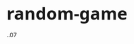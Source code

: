 # random-game
..07
<!DOCTYPE html>
<html lang="ru">
<head>
    <meta charset="UTF-8">
    <meta name="viewport" content="width=device-width, initial-scale=1.0">
    <title>Угадай число - Глобальный рейтинг</title>
    <style>
        * {
            box-sizing: border-box;
            margin: 0;
            padding: 0;
            font-family: 'Segoe UI', Tahoma, Geneva, Verdana, sans-serif;
        }
        
        body {
            background: linear-gradient(135deg, #6a11cb 0%, #2575fc 100%);
            min-height: 100vh;
            display: flex;
            justify-content: center;
            align-items: center;
            padding: 20px;
            color: #333;
        }
        
        .container {
            width: 100%;
            max-width: 900px;
            background: rgba(255, 255, 255, 0.95);
            border-radius: 20px;
            box-shadow: 0 15px 30px rgba(0, 0, 0, 0.2);
            overflow: hidden;
        }
        
        header {
            background: linear-gradient(90deg, #4b6cb7 0%, #182848 100%);
            color: white;
            padding: 20px;
            text-align: center;
        }
        
        h1 {
            font-size: 2.5rem;
            margin-bottom: 10px;
        }
        
        .subtitle {
            font-size: 1.2rem;
            opacity: 0.9;
        }
        
        .content {
            display: flex;
            flex-direction: column;
            padding: 20px;
        }
        
        .auth-section, .game-section, .leaderboard-section {
            margin-bottom: 30px;
        }
        
        h2 {
            color: #2c3e50;
            margin-bottom: 15px;
            padding-bottom: 5px;
            border-bottom: 2px solid #3498db;
        }
        
        .input-group {
            margin-bottom: 15px;
        }
        
        input, select {
            width: 100%;
            padding: 12px 15px;
            border: 2px solid #ddd;
            border-radius: 8px;
            font-size: 16px;
            transition: border-color 0.3s;
        }
        
        input:focus, select:focus {
            border-color: #3498db;
            outline: none;
        }
        
        .btn {
            padding: 12px 20px;
            background: #3498db;
            color: white;
            border: none;
            border-radius: 8px;
            cursor: pointer;
            font-size: 16px;
            font-weight: 600;
            transition: all 0.3s;
            margin-right: 10px;
            margin-bottom: 10px;
        }
        
        .btn:hover {
            background: #2980b9;
            transform: translateY(-2px);
            box-shadow: 0 5px 15px rgba(0, 0, 0, 0.1);
        }
        
        .btn-success {
            background: #2ecc71;
        }
        
        .btn-success:hover {
            background: #27ae60;
        }
        
        .btn-danger {
            background: #e74c3c;
        }
        
        .btn-danger:hover {
            background: #c0392b;
        }
        
        .btn-warning {
            background: #f39c12;
        }
        
        .btn-warning:hover {
            background: #e67e22;
        }
        
        .message {
            padding: 10px;
            border-radius: 8px;
            margin: 10px 0;
            text-align: center;
        }
        
        .success {
            background: #d4edda;
            color: #155724;
        }
        
        .error {
            background: #f8d7da;
            color: #721c24;
        }
        
        .info {
            background: #d1ecf1;
            color: #0c5460;
        }
        
        .game-info {
            background: #f8f9fa;
            padding: 15px;
            border-radius: 8px;
            margin-bottom: 15px;
            text-align: center;
            font-size: 18px;
        }
        
        .attempts {
            font-weight: bold;
            color: #e74c3c;
        }
        
        .leaderboard {
            width: 100%;
            border-collapse: collapse;
            margin-top: 20px;
        }
        
        .leaderboard th, .leaderboard td {
            padding: 12px 15px;
            text-align: left;
            border-bottom: 1px solid #ddd;
        }
        
        .leaderboard th {
            background: #f8f9fa;
            font-weight: 600;
        }
        
        .leaderboard tr:hover {
            background: #f1f8ff;
        }
        
        .rank {
            font-weight: bold;
            text-align: center;
        }
        
        .top-1 { background: #fff9c4; }
        .top-2 { background: #e1f5fe; }
        .top-3 { background: #ffebee; }
        
        .flag {
            width: 24px;
            height: 16px;
            margin-right: 10px;
            vertical-align: middle;
            display: inline-block;
            background-size: cover;
            border-radius: 2px;
        }
        
        .section-title {
            display: flex;
            justify-content: space-between;
            align-items: center;
        }
        
        .user-info {
            font-size: 16px;
            color: #7f8c8d;
        }
        
        .loading {
            display: inline-block;
            width: 20px;
            height: 20px;
            border: 3px solid rgba(255,255,255,.3);
            border-radius: 50%;
            border-top-color: #fff;
            animation: spin 1s ease-in-out infinite;
        }
        
        @keyframes spin {
            to { transform: rotate(360deg); }
        }
        
        @media (max-width: 768px) {
            .content {
                padding: 15px;
            }
            
            h1 {
                font-size: 2rem;
            }
            
            .btn {
                width: 100%;
                margin-bottom: 10px;
            }
        }
    </style>
</head>
<body>
    <div class="container">
        <header>
            <h1>Угадай число</h1>
            <div class="subtitle">Проверь свою интуицию и попади в глобальный рейтинг!</div>
        </header>
        
        <div class="content">
            <!-- Секция авторизации -->
            <div class="auth-section">
                <div class="section-title">
                    <h2>Вход / Регистрация</h2>
                    <div class="user-info" id="user-info"></div>
                </div>
                <div class="input-group">
                    <input type="text" id="username" placeholder="Придумайте логин">
                </div>
                <div class="input-group">
                    <input type="password" id="password" placeholder="Придумайте пароль">
                </div>
                <div class="input-group">
                    <select id="country">
                        <option value="">Выберите страну</option>
                        <option value="ru">Россия</option>
                        <option value="us">США</option>
                        <option value="de">Германия</option>
                        <option value="fr">Франция</option>
                        <option value="br">Бразилия</option>
                        <option value="cn">Китай</option>
                        <option value="jp">Япония</option>
                        <option value="in">Индия</option>
                        <option value="kr">Корея</option>
                        <option value="mx">Мексика</option>
                        <!-- Страны Средней Азии -->
                        <option value="kz">Казахстан</option>
                        <option value="uz">Узбекистан</option>
                        <option value="tj">Таджикистан</option>
                        <option value="kg">Кыргызстан</option>
                        <option value="tm">Туркменистан</option>
                    </select>
                </div>
                <button class="btn" onclick="login()">Войти</button>
                <button class="btn btn-success" onclick="register()">Зарегистрироваться</button>
                <div id="auth-message" class="message"></div>
            </div>
            
            <!-- Секция игры -->
            <div class="game-section">
                <h2>Игра</h2>
                <div id="game-info" class="game-info">Я загадал число от 1 до 100. Попробуй угадать!</div>
                <div id="attempts" class="attempts">Попытки: 0</div>
                <div class="input-group">
                    <input type="number" id="guess-input" placeholder="Введите число от 1 до 100" min="1" max="100">
                </div>
                <button class="btn" onclick="startGame()">Новая игра</button>
                <button class="btn btn-success" onclick="checkGuess()">Проверить</button>
                <div id="result" class="message"></div>
            </div>
            
            <!-- Таблица лидеров -->
            <div class="leaderboard-section">
                <div class="section-title">
                    <h2>Глобальный рейтинг игроков</h2>
                    <button class="btn btn-warning" onclick="loadLeaderboard()">Обновить рейтинг</button>
                </div>
                <table class="leaderboard">
                    <thead>
                        <tr>
                            <th width="10%">Место</th>
                            <th width="40%">Игрок</th>
                            <th width="25%">Страна</th>
                            <th width="25%">Рекорд</th>
                        </tr>
                    </thead>
                    <tbody id="leaderboard-body">
                        <tr>
                            <td colspan="4" style="text-align: center;">Загрузка рейтинга...</td>
                        </tr>
                    </tbody>
                </table>
            </div>
        </div>
    </div>

    <script>
        // API endpoints (в реальном приложении должны быть защищены)
        const API_URL = 'https://jsonblob.com/api/jsonBlob';
        // Для демонстрации используем JSONBin, но в реальном приложении нужен собственный сервер
        
        // Хранилище данных
        let users = {};
        let currentUser = null;
        let targetNumber = 0;
        let attempts = 0;
        let gameStarted = false;
        
        // Флаги стран
        const countryFlags = {
            'ru': 'https://flagcdn.com/ru.svg',
            'us': 'https://flagcdn.com/us.svg',
            'de': 'https://flagcdn.com/de.svg',
            'fr': 'https://flagcdn.com/fr.svg',
            'br': 'https://flagcdn.com/br.svg',
            'cn': 'https://flagcdn.com/cn.svg',
            'jp': 'https://flagcdn.com/jp.svg',
            'in': 'https://flagcdn.com/in.svg',
            'kr': 'https://flagcdn.com/kr.svg',
            'mx': 'https://flagcdn.com/mx.svg',
            // Флаги стран Средней Азии
            'kz': 'https://flagcdn.com/kz.svg',
            'uz': 'https://flagcdn.com/uz.svg',
            'tj': 'https://flagcdn.com/tj.svg',
            'kg': 'https://flagcdn.com/kg.svg',
            'tm': 'https://flagcdn.com/tm.svg'
        };
        
        // Названия стран
        const countryNames = {
            'ru': 'Россия',
            'us': 'США',
            'de': 'Германия',
            'fr': 'Франция',
            'br': 'Бразилия',
            'cn': 'Китай',
            'jp': 'Япония',
            'in': 'Индия',
            'kr': 'Корея',
            'mx': 'Мексика',
            // Названия стран Средней Азии
            'kz': 'Казахстан',
            'uz': 'Узбекистан',
            'tj': 'Таджикистан',
            'kg': 'Кыргызстан',
            'tm': 'Туркменистан'
        };

        // Инициализация при загрузке
        window.onload = function() {
            loadLeaderboard();
            showGameElements(false);
            
            // Попытка автоматического входа, если пользователь уже авторизован
            const savedUser = localStorage.getItem('currentUser');
            if (savedUser) {
                const userData = JSON.parse(savedUser);
                currentUser = userData.username;
                updateUserInfo();
                showGameElements(true);
            }
        };

        // Загрузка рейтинга с сервера
        async function loadLeaderboard() {
            try {
                document.getElementById('leaderboard-body').innerHTML = `
                    <tr>
                        <td colspan="4" style="text-align: center;">
                            <div class="loading"></div> Загрузка рейтинга...
                        </td>
                    </tr>
                `;
                
                // В реальном приложении здесь должен быть запрос к вашему серверу
                // Для демонстрации используем localStorage, но с имитацией задержки сети
                await new Promise(resolve => setTimeout(resolve, 1000));
                
                // Получаем данные из localStorage (в реальном приложении - с сервера)
                const storedUsers = JSON.parse(localStorage.getItem('guessNumberUsers')) || {};
                users = storedUsers;
                
                updateLeaderboard();
            } catch (error) {
                console.error('Ошибка загрузки рейтинга:', error);
                document.getElementById('leaderboard-body').innerHTML = `
                    <tr>
                        <td colspan="4" style="text-align: center; color: #e74c3c;">
                            Ошибка загрузки рейтинга. Попробуйте позже.
                        </td>
                    </tr>
                `;
            }
        }

        // Сохранение данных на сервер
        async function saveData() {
            try {
                // В реальном приложении здесь должен быть запрос к вашему серверу
                // Для демонстрации используем localStorage
                localStorage.setItem('guessNumberUsers', JSON.stringify(users));
                
                // Имитация отправки на сервер
                await new Promise(resolve => setTimeout(resolve, 500));
                return true;
            } catch (error) {
                console.error('Ошибка сохранения данных:', error);
                return false;
            }
        }

        // Показать/скрыть элементы игры
        function showGameElements(show) {
            document.getElementById('game-info').style.display = show ? 'block' : 'none';
            document.getElementById('attempts').style.display = show ? 'block' : 'none';
            document.getElementById('guess-input').style.display = show ? 'block' : 'none';
            document.querySelectorAll('.game-section .btn').forEach(btn => {
                btn.style.display = show ? 'inline-block' : 'none';
            });
        }

        // Обновить информацию о пользователе
        function updateUserInfo() {
            if (currentUser && users[currentUser]) {
                const user = users[currentUser];
                const countryCode = user.country || '';
                const countryName = countryNames[countryCode] || '';
                
                let flagHtml = '';
                if (countryCode && countryFlags[countryCode]) {
                    flagHtml = `<span class="flag" style="background-image: url(${countryFlags[countryCode]})"></span>`;
                }
                
                document.getElementById('user-info').innerHTML = `
                    Вы вошли как: <strong>${currentUser}</strong> ${flagHtml} ${countryName}
                    <button class="btn btn-danger" onclick="logout()" style="padding: 5px 10px; margin-left: 10px;">Выйти</button>
                `;
            } else {
                document.getElementById('user-info').innerHTML = '';
            }
        }

        // Обновить таблицу лидеров
        function updateLeaderboard() {
            const leaderboardBody = document.getElementById('leaderboard-body');
            leaderboardBody.innerHTML = '';
            
            // Создаем массив пользователей с рекордами
            const usersWithRecords = [];
            for (const username in users) {
                if (users[username].bestScore !== undefined && users[username].bestScore !== null) {
                    usersWithRecords.push({
                        username: username,
                        country: users[username].country,
                        bestScore: users[username].bestScore
                    });
                }
            }
            
            // Сортируем по рекорду (меньше попыток = лучше)
            usersWithRecords.sort((a, b) => a.bestScore - b.bestScore);
            
            // Заполняем таблицу (только топ-10)
            const topUsers = usersWithRecords.slice(0, 10);
            
            if (topUsers.length === 0) {
                leaderboardBody.innerHTML = '<tr><td colspan="4" style="text-align: center;">Пока нет записей в рейтинге</td></tr>';
                return;
            }
            
            topUsers.forEach((user, index) => {
                const row = document.createElement('tr');
                
                // Добавляем классы для первых трех мест
                if (index === 0) row.classList.add('top-1');
                else if (index === 1) row.classList.add('top-2');
                else if (index === 2) row.classList.add('top-3');
                
                const countryCode = user.country || '';
                let flagHtml = '';
                if (countryCode && countryFlags[countryCode]) {
                    flagHtml = `<span class="flag" style="background-image: url(${countryFlags[countryCode]})"></span>`;
                }
                
                row.innerHTML = `
                    <td class="rank">${index + 1}</td>
                    <td>${user.username}</td>
                    <td>${flagHtml} ${countryNames[countryCode] || ''}</td>
                    <td>${user.bestScore} попыток</td>
                `;
                
                leaderboardBody.appendChild(row);
            });
        }

        // Регистрация
        async function register() {
            const username = document.getElementById('username').value;
            const password = document.getElementById('password').value;
            const country = document.getElementById('country').value;
            const messageEl = document.getElementById('auth-message');
            
            if (!username || !password || !country) {
                showMessage(messageEl, 'Заполните все поля', 'error');
                return;
            }
            
            // Загружаем актуальные данные
            await loadLeaderboard();
            
            if (users[username]) {
                showMessage(messageEl, 'Пользователь уже существует', 'error');
                return;
            }
            
            users[username] = { password, country, bestScore: null };
            
            const saved = await saveData();
            if (saved) {
                showMessage(messageEl, 'Регистрация успешна! Теперь войдите.', 'success');
            } else {
                showMessage(messageEl, 'Ошибка регистрации. Попробуйте позже.', 'error');
            }
        }

        // Вход
        async function login() {
            const username = document.getElementById('username').value;
            const password = document.getElementById('password').value;
            const messageEl = document.getElementById('auth-message');
            
            // Загружаем актуальные данные
            await loadLeaderboard();
            
            if (!users[username] || users[username].password !== password) {
                showMessage(messageEl, 'Неверный логин или пароль', 'error');
                return;
            }
            
            currentUser = username;
            localStorage.setItem('currentUser', JSON.stringify({ username, password }));
            
            updateUserInfo();
            showGameElements(true);
            showMessage(messageEl, 'Вход выполнен успешно!', 'success');
            startGame();
        }

        // Выход
        function logout() {
            currentUser = null;
            localStorage.removeItem('currentUser');
            document.getElementById('user-info').innerHTML = '';
            showGameElements(false);
            document.getElementById('auth-message').innerHTML = '';
        }

        // Начать игру
        function startGame() {
            targetNumber = Math.floor(Math.random() * 100) + 1;
            attempts = 0;
            gameStarted = true;
            
            document.getElementById('game-info').textContent = 'Я загадал число от 1 до 100. Попробуй угадать!';
            document.getElementById('attempts').textContent = 'Попытки: 0';
            document.getElementById('result').textContent = '';
            document.getElementById('guess-input').value = '';
            document.getElementById('guess-input').focus();
        }

        // Проверить предположение
        async function checkGuess() {
            if (!gameStarted) {
                showMessage(document.getElementById('result'), 'Сначала начните игру!', 'error');
                return;
            }
            
            if (!currentUser) {
                showMessage(document.getElementById('result'), 'Сначала войдите в систему!', 'error');
                return;
            }
            
            const guess = parseInt(document.getElementById('guess-input').value);
            
            if (isNaN(guess) || guess < 1 || guess > 100) {
                showMessage(document.getElementById('result'), 'Введите число от 1 до 100', 'error');
                return;
            }
            
            attempts++;
            document.getElementById('attempts').textContent = `Попытки: ${attempts}`;
            
            if (guess === targetNumber) {
                showMessage(document.getElementById('result'), `Поздравляем! Вы угадали число ${targetNumber} за ${attempts} попыток!`, 'success');
                
                // Загружаем актуальные данные перед обновлением
                await loadLeaderboard();
                
                // Обновляем рекорд, если он лучше предыдущего
                if (users[currentUser].bestScore === null || attempts < users[currentUser].bestScore) {
                    users[currentUser].bestScore = attempts;
                    
                    const saved = await saveData();
                    if (saved) {
                        updateLeaderboard();
                        
                        if (users[currentUser].bestScore === attempts) {
                            showMessage(document.getElementById('result'), 
                                      `Новый рекорд! Вы вошли в глобальный рейтинг с результатом ${attempts} попыток!`, 
                                      'success');
                        }
                    } else {
                        showMessage(document.getElementById('result'), 
                                  'Ошибка сохранения рекорда. Попробуйте позже.', 
                                  'error');
                    }
                }
                
                gameStarted = false;
            } else if (guess < targetNumber) {
                showMessage(document.getElementById('result'), 'Загаданное число больше', 'info');
            } else {
                showMessage(document.getElementById('result'), 'Загаданное число меньше', 'info');
            }
            
            document.getElementById('guess-input').value = '';
            document.getElementById('guess-input').focus();
        }

        // Показать сообщение
        function showMessage(element, message, type) {
            element.textContent = message;
            element.className = 'message ' + type;
        }
    </script>
</body>
</html>
